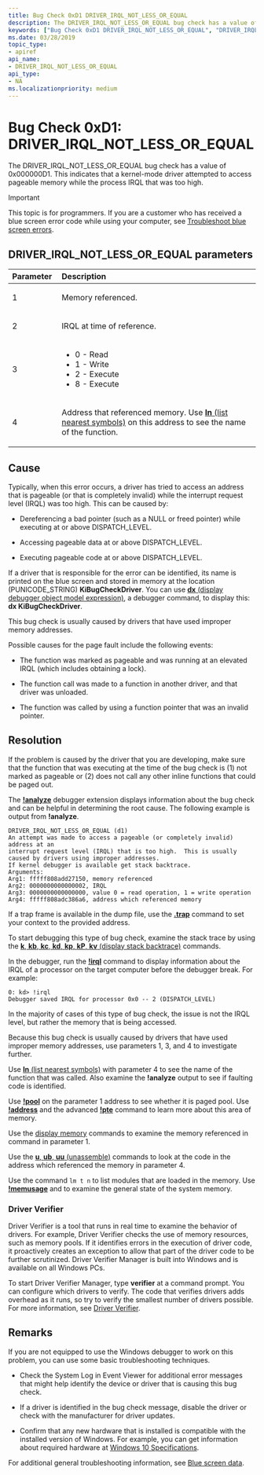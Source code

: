 ```yaml
---
title: Bug Check 0xD1 DRIVER_IRQL_NOT_LESS_OR_EQUAL
description: The DRIVER_IRQL_NOT_LESS_OR_EQUAL bug check has a value of 0x000000D1. This indicates that a kernel-mode driver attempted to access pageable memory at a process IRQL that was too high.
keywords: ["Bug Check 0xD1 DRIVER_IRQL_NOT_LESS_OR_EQUAL", "DRIVER_IRQL_NOT_LESS_OR_EQUAL"]
ms.date: 03/28/2019
topic_type:
- apiref
api_name:
- DRIVER_IRQL_NOT_LESS_OR_EQUAL
api_type:
- NA
ms.localizationpriority: medium
---
```


# Bug Check 0xD1: DRIVER\_IRQL\_NOT\_LESS\_OR\_EQUAL


The DRIVER\_IRQL\_NOT\_LESS\_OR\_EQUAL bug check has a value of 0x000000D1. This indicates that a kernel-mode driver attempted to access pageable memory while the process IRQL that was too high. 

> [!IMPORTANT]
> This topic is for programmers. If you are a customer who has received a blue screen error code while using your computer, see [Troubleshoot blue screen errors](https://www.windows.com/stopcode).


## DRIVER\_IRQL\_NOT\_LESS\_OR\_EQUAL parameters

<table>
<colgroup>
<col width="20%" />
<col width="80%" />
</colgroup>
<thead>
<tr class="header">
<th align="left">Parameter</th>
<th align="left">Description</th>
</tr>
</thead>
<tbody>
<tr class="odd">
<td align="left"><p>1</p></td>
<td align="left"><p>Memory referenced.</p></td>
</tr>
<tr class="even">
<td align="left"><p>2</p></td>
<td align="left"><p>IRQL at time of reference.</p></td>
</tr>
<tr class="odd">
<td align="left"><p>3</p></td>
<td align="left"><ul>
<li>0 - Read</li>
<li>1 - Write</li>
<li>2 - Execute</li>
<li>8 - Execute</li>
</td>
</tr>
<tr class="even">
<td align="left"><p>4</p></td>
<td align="left"><p>Address that referenced memory. Use <a href="./ln--list-nearest-symbols-.md"><strong>ln</strong> (list nearest symbols)</a> on this address to see the name of the function.</p></td>
</tr>
</tbody>
</table>


## Cause

Typically, when this error occurs, a driver has tried to access an address that is pageable (or that is completely invalid) while the interrupt request level (IRQL) was too high. This can be caused by:

 - Dereferencing a bad pointer (such as a NULL or freed pointer) while executing at or above DISPATCH_LEVEL.

 - Accessing pageable data at or above DISPATCH_LEVEL.

 - Executing pageable code at or above DISPATCH_LEVEL.

If a driver that is responsible for the error can be identified, its name is printed on the blue screen and stored in memory at the location (PUNICODE\_STRING) **KiBugCheckDriver**. You can use [**dx** (display debugger object model expression)](dx--display-visualizer-variables-.md), a debugger command, to display this: **dx KiBugCheckDriver**.

This bug check is usually caused by drivers that have used improper memory addresses.

Possible causes for the page fault include the following events:

- The function was marked as pageable and was running at an elevated IRQL (which includes obtaining a lock).

- The function call was made to a function in another driver, and that driver was unloaded.

- The function was called by using a function pointer that was an invalid pointer.


## Resolution

If the problem is caused by the driver that you are developing, make sure that the function that was executing at the time of the bug check is (1) not marked as pageable or (2) does not call any other inline functions that could be paged out.

The [**!analyze**](-analyze.md) debugger extension displays information about the bug check and can be helpful in determining the root cause. The following example is output from **!analyze**.

```dbgcmd
DRIVER_IRQL_NOT_LESS_OR_EQUAL (d1)
An attempt was made to access a pageable (or completely invalid) address at an
interrupt request level (IRQL) that is too high.  This is usually
caused by drivers using improper addresses.
If kernel debugger is available get stack backtrace.
Arguments:
Arg1: fffff808add27150, memory referenced
Arg2: 0000000000000002, IRQL
Arg3: 0000000000000000, value 0 = read operation, 1 = write operation
Arg4: fffff808adc386a6, address which referenced memory
```

If a trap frame is available in the dump file, use the [**.trap**](-trap--display-trap-frame-.md) command to set your context to the provided address.

To start debugging this type of bug check, examine the stack trace by using the [**k**, **kb**, **kc**, **kd**, **kp**, **kP**, **kv** (display stack backtrace)](k--kb--kc--kd--kp--kp--kv--display-stack-backtrace-.md) commands.

In the debugger, run the [**!irql**](-irql.md) command to display information about the IRQL of a processor on the target computer before the debugger break. For example:

```dbgcmd
0: kd> !irql
Debugger saved IRQL for processor 0x0 -- 2 (DISPATCH_LEVEL)
```

In the majority of cases of this type of bug check, the issue is not the IRQL level, but rather the memory that is being accessed.

Because this bug check is usually caused by drivers that have used improper memory addresses, use parameters 1, 3, and 4 to investigate further.

Use [**ln** (list nearest symbols)](ln--list-nearest-symbols-.md) with parameter 4 to see the name of the function that was called. Also examine the **!analyze** output to see if faulting code is identified.

Use [**!pool**](-pool.md) on the parameter 1 address to see whether it is paged pool. Use [**!address**](-address.md) and the advanced [**!pte**](-pte.md) command to learn more about this area of memory.

Use the [display memory](-db---dc---dd---dp---dq---du---dw.md) commands to examine the memory referenced in command in parameter 1.

Use the [**u**, **ub**, **uu** (unassemble)](u--unassemble-.md) commands to look at the code in the address which referenced the memory in parameter 4.

Use the command `lm t n` to list modules that are loaded in the memory. Use [**!memusage**](-memusage.md) and to examine the general state of the system memory. 


### Driver Verifier

Driver Verifier is a tool that runs in real time to examine the behavior of drivers. For example, Driver Verifier checks the use of memory resources, such as memory pools. If it identifies errors in the execution of driver code, it proactively creates an exception to allow that part of the driver code to be further scrutinized. Driver Verifier Manager is built into Windows and is available on all Windows PCs.

To start Driver Verifier Manager, type **verifier** at a command prompt. You can configure which drivers to verify. The code that verifies drivers adds overhead as it runs, so try to verify the smallest number of drivers possible. For more information, see [Driver Verifier](../devtest/driver-verifier.md).


## Remarks

If you are not equipped to use the Windows debugger to work on this problem, you can use some basic troubleshooting techniques.

- Check the System Log in Event Viewer for additional error messages that might help identify the device or driver that is causing this bug check.

- If a driver is identified in the bug check message, disable the driver or check with the manufacturer for driver updates.

- Confirm that any new hardware that is installed is compatible with the installed version of Windows. For example, you can get information about required hardware at [Windows 10 Specifications](https://www.microsoft.com/windows/windows-10-specifications).

For additional general troubleshooting information, see [Blue screen data](blue-screen-data.md).
